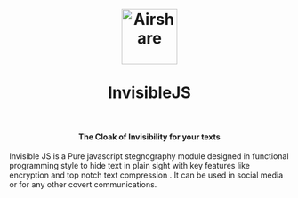 <h1 align="center">
  <br>
  <img src="https://image.flaticon.com/icons/svg/1827/1827937.svg" alt="Airshare" width="100">
  <br>
  <br>
  <span>InvisibleJS</span>
  <br>
  <br>
</h1>

<h4 align="center">The Cloak of Invisibility for your texts</h4>

Invisible JS is a Pure javascript stegnography module designed in functional programming style to hide text in plain sight with key features like encryption and top notch text compression . It can be used in social media or for any other covert communications.

